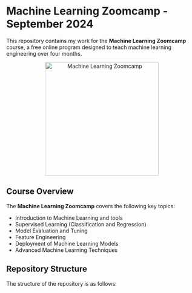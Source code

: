 # Machine Learning Zoomcamp - September 2024

This repository contains my work for the **Machine Learning Zoomcamp** course, a free online program designed to teach machine learning engineering over four months.

<p align="center">
  <img src="https://github.com/DataTalksClub/ml-zoomcamp/blob/main/images/ml-zoomcamp.png" alt="Machine Learning Zoomcamp" width="300"/>
</p>

## Course Overview

The **Machine Learning Zoomcamp** covers the following key topics:
- Introduction to Machine Learning and tools
- Supervised Learning (Classification and Regression)
- Model Evaluation and Tuning
- Feature Engineering
- Deployment of Machine Learning Models
- Advanced Machine Learning Techniques

## Repository Structure

The structure of the repository is as follows:

